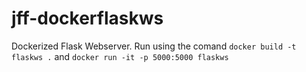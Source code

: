 # jff-dockerflaskws

Dockerized Flask Webserver. Run using the comand `docker build -t flaskws .` and `docker run -it -p 5000:5000 flaskws`
